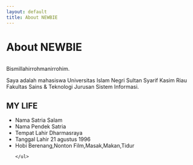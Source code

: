 ```yaml
---
layout: default
title: About NEWBIE
---
```


<div class="post">
	<h1 class="pageTitle">About NEWBIE</h1>
	<img src="{{ '/assets/img/touring.jpg' | prepend: site.baseurl }}" alt=""> 
	<p class="intro">Bismillahirrohmanirrohim.</p>
	<p>Saya adalah mahasiswa Universitas Islam Negri Sultan Syarif Kasim Riau Fakultas Sains & Teknologi Jurusan Sistem Informasi.</p>
	<h2>MY LIFE</h2>
	<ul>
		<li>Nama Satria Salam</li>
  		<li>Nama Pendek Satria</li>
  		<li>Tempat Lahir Dharmasraya</li>
  		<li>Tanggal Lahir 21 agustus 1996</li>
  		<li>Hobi Berenang,Nonton Film,Masak,Makan,Tidur</li>
  		
  	</ul>
</div>
